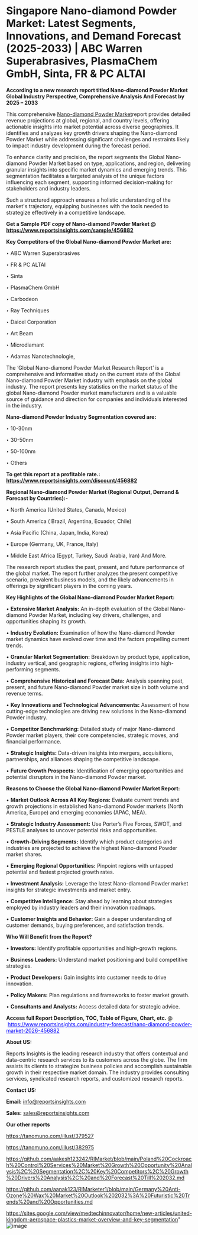 # Singapore Nano-diamond Powder Market: Latest Segments, Innovations, and Demand Forecast (2025-2033) | ABC Warren Superabrasives, PlasmaChem GmbH, Sinta, FR & PC ALTAI

<strong>According to a new research report titled Nano-diamond Powder Market Global Industry Perspective, Comprehensive Analysis And Forecast by 2025 – 2033</strong>

This comprehensive <a href=https://www.reportsinsights.com/sample/456882>Nano-diamond Powder Market</a>report provides detailed revenue projections at global, regional, and country levels, offering actionable insights into market potential across diverse geographies. It identifies and analyzes key growth drivers shaping the Nano-diamond Powder Market while addressing significant challenges and restraints likely to impact industry development during the forecast period.

To enhance clarity and precision, the report segments the Global Nano-diamond Powder Market based on type, applications, and region, delivering granular insights into specific market dynamics and emerging trends. This segmentation facilitates a targeted analysis of the unique factors influencing each segment, supporting informed decision-making for stakeholders and industry leaders.

Such a structured approach ensures a holistic understanding of the market's trajectory, equipping businesses with the tools needed to strategize effectively in a competitive landscape.

<strong>Get a Sample PDF copy of Nano-diamond Powder Market </strong><strong>@<a href=https://www.reportsinsights.com/sample/456882 style=color:#0000ff;> https://www.reportsinsights.com/sample/456882</a></strong></font>

<strong>Key Competitors of the Global Nano-diamond Powder Market are:</strong>

‣ ABC Warren Superabrasives

‣ FR & PC ALTAI

‣ Sinta

‣ PlasmaChem GmbH

‣ Carbodeon

‣ Ray Techniques

‣ Daicel Corporation

‣ Art Beam

‣ Microdiamant

‣ Adamas Nanotechnologie,

The ‘Global Nano-diamond Powder Market Research Report’ is a comprehensive and informative study on the current state of the Global Nano-diamond Powder Market industry with emphasis on the global industry. The report presents key statistics on the market status of the global Nano-diamond Powder market manufacturers and is a valuable source of guidance and direction for companies and individuals interested in the industry.

<strong>Nano-diamond Powder Industry Segmentation covered are:</strong>

‣ 10-30nm

‣ 30-50nm

‣ 50-100nm

‣ Others

<strong>To get this report at a profitable rate.: <a href=https://www.reportsinsights.com/discount/456882 style=color:#0000ff;>https://www.reportsinsights.com/discount/456882</a></strong></font>

<strong>Regional Nano-diamond Powder Market (Regional Output, Demand &amp; Forecast by Countries):-</strong>

• North America (United States, Canada, Mexico)

• South America ( Brazil, Argentina, Ecuador, Chile)

• Asia Pacific (China, Japan, India, Korea)

• Europe (Germany, UK, France, Italy)

• Middle East Africa (Egypt, Turkey, Saudi Arabia, Iran) And More.

The research report studies the past, present, and future performance of the global market. The report further analyzes the present competitive scenario, prevalent business models, and the likely advancements in offerings by significant players in the coming years.

<strong>Key Highlights of the Global Nano-diamond Powder Market Report:</strong>

• <strong>Extensive Market Analysis:</strong> An in-depth evaluation of the Global Nano-diamond Powder Market, including key drivers, challenges, and opportunities shaping its growth.

• <strong>Industry Evolution:</strong> Examination of how the Nano-diamond Powder market dynamics have evolved over time and the factors propelling current trends.

• <strong>Granular Market Segmentation:</strong> Breakdown by product type, application, industry vertical, and geographic regions, offering insights into high-performing segments.

• <strong>Comprehensive Historical and Forecast Data:</strong> Analysis spanning past, present, and future Nano-diamond Powder market size in both volume and revenue terms.

• <strong>Key Innovations and Technological Advancements:</strong> Assessment of how cutting-edge technologies are driving new solutions in the Nano-diamond Powder industry.

• <strong>Competitor Benchmarking:</strong> Detailed study of major Nano-diamond Powder market players, their core competencies, strategic moves, and financial performance.

• <strong>Strategic Insights:</strong> Data-driven insights into mergers, acquisitions, partnerships, and alliances shaping the competitive landscape.

• <strong>Future Growth Prospects:</strong> Identification of emerging opportunities and potential disruptors in the Nano-diamond Powder market.

<strong>Reasons to Choose the Global Nano-diamond Powder Market Report:</strong>

• <strong>Market Outlook Across All Key Regions:</strong> Evaluate current trends and growth projections in established Nano-diamond Powder markets (North America, Europe) and emerging economies (APAC, MEA).

• <strong>Strategic Industry Assessment:</strong> Use Porter’s Five Forces, SWOT, and PESTLE analyses to uncover potential risks and opportunities.

• <strong>Growth-Driving Segments:</strong> Identify which product categories and industries are projected to achieve the highest Nano-diamond Powder market shares.

• <strong>Emerging Regional Opportunities:</strong> Pinpoint regions with untapped potential and fastest projected growth rates.

• <strong>Investment Analysis:</strong> Leverage the latest Nano-diamond Powder market insights for strategic investments and market entry.

• <strong>Competitive Intelligence:</strong> Stay ahead by learning about strategies employed by industry leaders and their innovation roadmaps.

• <strong>Customer Insights and Behavior:</strong> Gain a deeper understanding of customer demands, buying preferences, and satisfaction trends.

<strong>Who Will Benefit from the Report?</strong>

• <strong>Investors:</strong> Identify profitable opportunities and high-growth regions.

• <strong>Business Leaders:</strong> Understand market positioning and build competitive strategies.

• <strong>Product Developers:</strong> Gain insights into customer needs to drive innovation.

• <strong>Policy Makers:</strong> Plan regulations and frameworks to foster market growth.

• <strong>Consultants and Analysts:</strong> Access detailed data for strategic advice.
</ul>
<strong>Access full Report Description, TOC, Table of Figure, Chart, etc. </strong>@  <a href=https://www.reportsinsights.com/industry-forecast/nano-diamond-powder-market-2026-456882 style=color:#0000ff;>https://www.reportsinsights.com/industry-forecast/nano-diamond-powder-market-2026-456882</a></font>

<strong><strong>About US</strong>:</strong>

Reports Insights is the leading research industry that offers contextual and data-centric research services to its customers across the globe. The firm assists its clients to strategize business policies and accomplish sustainable growth in their respective market domain. The industry provides consulting services, syndicated research reports, and customized research reports.

<strong>Contact US:</strong>

<p class=""""><b>Email:</b> <a href=mailto:info@reportsinsights.com>info@reportsinsights.com</a></p>
<p class=""""><b>Sales:</b> <a href=mailto:sales@reportsinsights.com>sales@reportsinsights.com</a></p>

<strong>Our other reports</strong>

<a href=https://tanomuno.com/illust/379527>https://tanomuno.com/illust/379527</a>

<a href=https://tanomuno.com/illust/382975>https://tanomuno.com/illust/382975</a>

<a href=https://github.com/aakesh123242/RIMarket/blob/main/Poland%20Cockroach%20Control%20Services%20Market%20Growth%20Opportunity%20Analysis%2C%20Segmentation%2C%20Key%20Competitors%2C%20Growth%20Drivers%20Analysis%2C%20and%20Forecast%20Till%202032.md>https://github.com/aakesh123242/RIMarket/blob/main/Poland%20Cockroach%20Control%20Services%20Market%20Growth%20Opportunity%20Analysis%2C%20Segmentation%2C%20Key%20Competitors%2C%20Growth%20Drivers%20Analysis%2C%20and%20Forecast%20Till%202032.md</a>

<a href=https://github.com/aanak123/RIMarketer1/blob/main/Germany%20Anti-Ozone%20Wax%20Market%20Outlook%202032%3A%20Futuristic%20Trends%20and%20Opportunities.md>https://github.com/aanak123/RIMarketer1/blob/main/Germany%20Anti-Ozone%20Wax%20Market%20Outlook%202032%3A%20Futuristic%20Trends%20and%20Opportunities.md</a>

<a href=https://sites.google.com/view/medtechinnovator/home/new-articles/united-kingdom-aerospace-plastics-market-overview-and-key-segmentation>https://sites.google.com/view/medtechinnovator/home/new-articles/united-kingdom-aerospace-plastics-market-overview-and-key-segmentation</a>"
![image](https://github.com/user-attachments/assets/f0d973fc-83e1-42e1-8135-fe0be1575a39)
